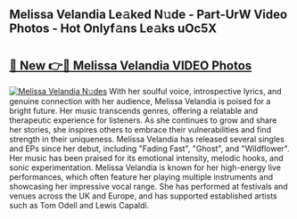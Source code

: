 ## Melissa Velandia Le𝚊ked N𝚞de - Part-UrW Video Photos - Hot Onlyf𝚊ns Le𝚊ks uOc5X

# <h2><a href="http://ac11223.deff.icu/?id=Melissa+Velandia">🔗 New 👉🔴 Melissa Velandia VIDEO Photos</a></h2>

[![Melissa Velandia N𝚞des](https://i.imgur.com/rIISA9y.gif)](http://ac11223.deff.icu/?id=Melissa+Velandia)
With her soulful voice, introspective lyrics, and genuine connection with her audience, Melissa Velandia is poised for a bright future. Her music transcends genres, offering a relatable and therapeutic experience for listeners. As she continues to grow and share her stories, she inspires others to embrace their vulnerabilities and find strength in their uniqueness. Melissa Velandia has released several singles and EPs since her debut, including "Fading Fast", "Ghost", and "Wildflower". Her music has been praised for its emotional intensity, melodic hooks, and sonic experimentation. Melissa Velandia is known for her high-energy live performances, which often feature her playing multiple instruments and showcasing her impressive vocal range. She has performed at festivals and venues across the UK and Europe, and has supported established artists such as Tom Odell and Lewis Capaldi.
